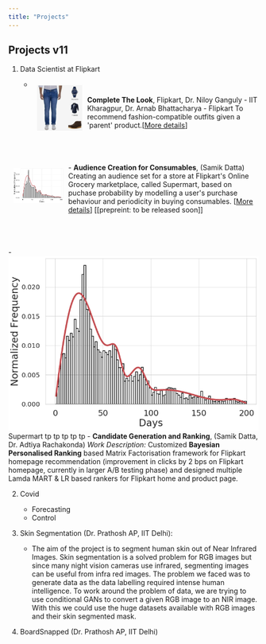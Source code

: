 ```yaml
---
title: "Projects"
---
```


<head>
  <!-- Global site tag (gtag.js) - Google Analytics -->
<script async src="https://www.googletagmanager.com/gtag/js?id=G-2QHSF0Q5FG"></script>
<script>
  window.dataLayer = window.dataLayer || [];
  function gtag(){dataLayer.push(arguments);}
  gtag('js', new Date());

  gtag('config', 'G-2QHSF0Q5FG');
</script>
</head>




## Projects v11

1. Data Scientist at Flipkart

	- <img align="left" style="padding:10px;" src="./ctl_example.jpeg" alt="CTL Example" width="20%">
**Complete The Look**, Flipkart, Dr. Niloy Ganguly - IIT Kharagpur, Dr. Arnab Bhattacharya - Flipkart
To recommend fashion-compatible outfits given a 'parent' product.\[[More details](CTL.md)\]
<br>
<br>
<br>
<br>
<br>
	- <img align="left" style="padding:10px;" src="./supermart.png" alt="supermart sugar example" width="20%">
**Audience Creation for Consumables**,	(Samik Datta)
Creating an audience set for a store at Flipkart's Online Grocery marketplace, called Supermart, based on puchase probability by modelling a user's purchase behaviour and periodicity in buying consumables. \[[More details](supermart.md)\] \[[prepreint: to be released soon]\]
<br>
<br>
<br>
<br>
<br>
	- ![tp](supermart.png) Supermart tp tp tp tp tp
	- **Candidate Generation and Ranking**, (Samik Datta, Dr. Adtiya Rachakonda)
*Work Description:* Customized **Bayesian Personalised Ranking** based Matrix Factorisation framework for Flipkart homepage recommendation (improvement in clicks by 2 bps on Flipkart homepage, currently in larger A/B testing phase) and designed multiple Lamda MART & LR based rankers for Flipkart home and product page.

2. Covid 
	- Forecasting
	- Control

3. Skin Segmentation (Dr. Prathosh AP, IIT Delhi):
	- The aim of the project is to segment human skin out of Near Infrared Images. Skin segmentation is a solved problem for RGB images but since many night vision cameras use infrared, segmenting images can be useful from infra red images. The problem we faced was to generate data as the data labelling required intense human intelligence. 
	To work around the problem of data, we are trying to use conditional GANs to convert a given RGB image to an NIR image. With this we could use the huge datasets available with RGB images and their skin segmented mask.

4. BoardSnapped (Dr. Prathosh AP, IIT Delhi)


